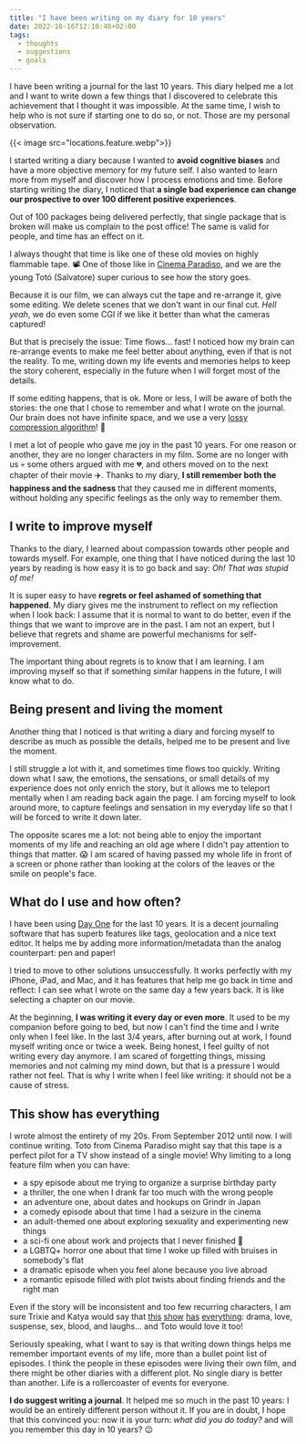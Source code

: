 ```yaml
---
title: "I have been writing on my diary for 10 years"
date: 2022-10-16T12:10:48+02:00
tags:
  - thoughts
  - suggestions
  - goals
---
```

I have been writing a journal for the last 10 years. This diary helped me a lot
and I want to write down a few things that I discovered to celebrate this
achievement that I thought it was impossible. At the same time, I wish to help
who is not sure if starting one to do so, or not. Those are my personal
observation.

<!-- more -->

{{< image src="locations.feature.webp">}}

I started writing a diary because I wanted to **avoid cognitive biases** and
have a more objective memory for my future self. I also wanted to learn more
from myself and discover how I process emotions and time. Before starting
writing the diary, I noticed that **a single bad experience can change our
prospective to over 100 different positive experiences**.

Out of 100 packages being delivered perfectly, that single package that is
broken will make us complain to the post office! The same is valid for people,
and time has an effect on it.

I always thought that time is like one of these old movies on highly flammable
tape. 📽 One of those like in [Cinema Paradiso](https://en.wikipedia.org/wiki/Cinema_Paradiso),
and we are the young Totó (Salvatore) super curious to see how the story goes.

Because it is our film, we can always cut the tape and re-arrange it, give
some editing. We delete scenes that we don't want in our final cut. _Hell yeah_,
we do even some CGI if we like it better than what the cameras captured!

But that is precisely the issue: Time flows... fast! I noticed how my brain can
re-arrange events to make me feel better about anything, even if that is not the
reality. To me, writing down my life events and memories helps to keep the story
coherent, especially in the future when I will forget most of the details.

If some editing happens, that is ok. More or less, I will be aware of both the
stories: the one that I chose to remember and what I wrote on the journal. Our
brain does not have infinite space, and we use a very [lossy compression
algorithm](https://en.wikipedia.org/wiki/Lossy_compression)! 🤣

I met a lot of people who gave me joy in the past 10 years. For one reason or
another, they are no longer characters in my film. Some are no longer with us
💀 some others argued with me 💔, and others moved on to the next chapter of
their movie ✈️. Thanks to my diary, **I still remember both the happiness and the
sadness** that they caused me in different moments, without holding any specific
feelings as the only way to remember them.

## I write to improve myself

Thanks to the diary, I learned about compassion towards other people and towards
myself. For example, one thing that I have noticed during the last 10 years by
reading is how easy it is to go back and say: _Oh! That was stupid of me!_  

It is super easy to have **regrets or feel ashamed of something that happened**.
My diary gives me the instrument to reflect on my reflection when I look back:
I assume that it is normal to want to do better, even if the things that we want
to improve are in the past. I am not an expert, but I believe that regrets and
shame are powerful mechanisms for self-improvement.

The important thing about regrets is to know that I am learning. I am improving
myself so that if something similar happens in the future, I will know what
to do.

## Being present and living the moment

Another thing that I noticed is that writing a diary and forcing myself to
describe as much as possible the details, helped me to be present and live
the moment.

I still struggle a lot with it, and sometimes time flows too quickly.
Writing down what I saw, the emotions, the sensations, or small details of my
experience does not only enrich the story, but it allows me to teleport mentally
when I am reading back again the page. I am forcing myself to look around more,
to capture feelings  and sensation in my everyday life so that I will be forced
to write it down  later.

The opposite scares me a lot: not being able to enjoy the important moments of
my life and reaching an old age where I didn't pay attention to things that
matter. 😱 I am scared of having passed my whole life in front of a screen or
phone rather than looking at the colors of the leaves or the smile on people's
face.

## What do I use and how often?

I have been using [Day One](https://dayoneapp.com) for the last 10 years. It is
a decent journaling software that has superb features like tags, geolocation and
a nice text editor. It helps me by adding more information/metadata than the
analog counterpart: pen and paper!

I tried to move to other solutions unsuccessfully. It works perfectly with my
iPhone, iPad, and Mac, and it has features that help me go back in time and
reflect: I can see what I wrote on the same day a few years back. It is like
selecting a chapter on our movie.

At the beginning, **I was writing it every day or even more**. It used to be my
companion before going to bed, but now I can't find the time and I write only
when I feel like. In the last 3/4 years, after burning out at work, I
found myself writing once or twice a week. Being honest, I feel guilty of not
writing every day anymore. I am scared of forgetting things, missing memories
and not calming my mind down, but that is a pressure I would rather not feel.
That is why I write when I feel like writing: it should not be a cause of
stress.

## This show has everything

I wrote almost the entirety of my 20s. From September 2012 until now. I will
continue writing. Toto from Cinema Paradiso might say that this tape is a
perfect pilot for a TV show instead of a single movie! Why limiting to a long
feature film when you can have:

* a spy episode about me trying to organize a surprise birthday party
* a thriller, the one when I drank far too much with the wrong people
* an adventure one, about dates and hookups on Grindr in Japan
* a comedy episode about that time I had a seizure in the cinema
* an adult-themed one about exploring sexuality and experimenting new things
* a sci-fi one about work and projects that I never finished 🤣
* a LGBTQ+ horror one about that time I woke up filled with bruises in somebody's flat
* a dramatic episode when you feel alone because you live abroad
* a romantic episode filled with plot twists about finding friends and the right man

Even if the story will be inconsistent and too few recurring characters, I am
sure Trixie and Katya would say that [this](https://youtu.be/6nvDC9YSMvQ?t=1310)
[show](https://youtu.be/8jqs2XKe3Xg?t=1206)
[has](https://youtu.be/Wmw9WcFe9Mo?t=1142)
[everything](https://youtu.be/jKMGFaF1YbE?t=1034): drama, love,
suspense, sex, blood, and laughs... and Toto would love it too!

Seriously speaking, what I want to say is that writing down things helps me
remember important events of my life, more than a bullet point list of episodes.
I think the people in these episodes were living their own film, and there might
be other diaries with a different plot. No single diary is better than another.
Life is a rollercoaster of events for everyone.

**I do suggest writing a journal**. It helped me so much in the past 10 years:
I would be an entirely different person without it. If you are in doubt,
I hope that this convinced you: now it is your turn: _what did you do today?_
and will you remember this day in 10 years? 😉
